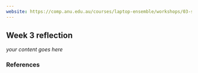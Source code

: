 ```yaml
---
website: https://comp.anu.edu.au/courses/laptop-ensemble/workshops/03-sampling-1/
---
```


## Week 3 reflection

_your content goes here_

### References